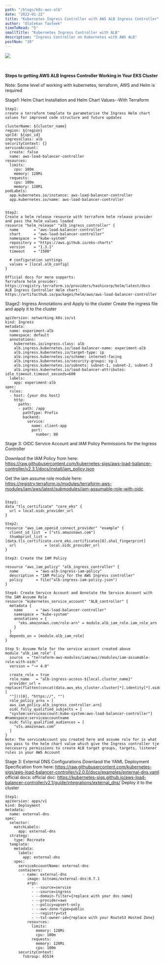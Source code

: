 ```yaml
---
path: "/blogs/k8s-aws-alb"
date: "2022-01-22"
title: "Kubernetes Ingress Controller with AWS ALB Ingress Controller"
author: "Olalekan Taofeek"
timeToRead: "5"
smallTitle: "Kubernetes Ingress Controller with ALB"
description: "Ingress Controller on Kubernetes with AWS ALB"
postNum: "28"
---
```


<img src="./alb-ingress-controller.png"/>
<br/>
<br/>
<br/>


**Steps to getting AWS ALB Ingress Controller Working in Your EKS Cluster**

Note: Some level of working with kubernetes, terraform, AWS and Helm is required

Stage1: Helm Chart Installation and Helm Chart Values--With Terraform

```
Step1: 
create a terraform template to parametarise the Ingress Helm chart values for improved code structure and future updates

clusterName: ${cluster_name}
region: ${region}
vpcId: ${vpc_id}
ingressClass: alb
securityContext: {}
serviceAccount:
  create: false
  name: aws-load-balancer-controller
resources:
  limits:
    cpu: 100m
    memory: 128Mi
  requests:
    cpu: 100m
    memory: 128Mi
podLabels:
  app.kubernetes.io/instance: aws-load-balancer-controller
  app.kubernetes.io/name: aws-load-balancer-controller


Step2: 
Create a helm release resource with terraform helm release provider and pass the helm values loaded
resource "helm_release" "alb_ingress_controller" {
  name       = "aws-load-balancer-controller"
  chart      = "aws-load-balancer-controller"
  namespace  = "kube-system"
  repository = "https://aws.github.io/eks-charts"
  version    = "1.3.1"
  timeout    = "1500"

  # configuration settings
  values = [local.alb_config]
}

Official docs for more supports:
Terraform helm provider: https://registry.terraform.io/providers/hashicorp/helm/latest/docs
ALB Ingress Controller Helm chart: https://artifacthub.io/packages/helm/aws/aws-load-balancer-controller

```

Stage2: Ingress Annotations and Apply to the cluster
Create the ingress file and apply it to the cluster

```
apiVersion: networking.k8s.io/v1
kind: Ingress
metadata:
  name: experiment-alb
  namespace: default
  annotations:
    kubernetes.io/ingress.class: alb
    alb.ingress.kubernetes.io/load-balancer-name: experiment-alb
    alb.ingress.kubernetes.io/target-type: ip
    alb.ingress.kubernetes.io/scheme: internet-facing
    alb.ingress.kubernetes.io/security-groups: sg-1
    alb.ingress.kubernetes.io/subnets: subnet-1, subnet-2, subnet-3
    alb.ingress.kubernetes.io/load-balancer-attributes: idle_timeout.timeout_seconds=600
  labels:
    app: experiment-alb
spec:
  rules:
  - host: {your dns host}
    http:
      paths:
      - path: /app
        pathType: Prefix
        backend:
          service:
            name: client-app
            port:
              number: 80
```

Stage 3: OIDC Service Account and IAM Policy Permissions for the Ingress Controller

Downlaod the IAM Policy from here: https://raw.githubusercontent.com/kubernetes-sigs/aws-load-balancer-controller/v2.3.1/docs/install/iam_policy.json

Get the iam assume role module here: https://registry.terraform.io/modules/terraform-aws-modules/iam/aws/latest/submodules/iam-assumable-role-with-oidc

```

Step1: 
data "tls_certificate" "core_eks" {
  url = local.oidc_provider_url
}

Step2:
resource "aws_iam_openid_connect_provider" "example" {
  client_id_list  = ["sts.amazonaws.com"]
  thumbprint_list = [data.tls_certificate.core_eks.certificates[0].sha1_fingerprint]
  url             = local.oidc_provider_url
}

Step3: Create the IAM Policy

resource "aws_iam_policy" "alb_ingress_controller" {
  name        = "aws-alb-ingress-iam-policy"
  description = "IAM Policy for the AWS Ingress controller"
  policy      = file("alb-ingress-iam-policy.json")
}

Step4: Create Service Account and Annotate the Service Account with the IAM Assume Role
resource "kubernetes_service_account" "ALB_controller" {
  metadata {
    name      = "aws-load-balancer-controller"
    namespace = "kube-system"
    annotations = {
      "eks.amazonaws.com/role-arn" = module.alb_iam_role.iam_role_arn
    }
  }
  depends_on = [module.alb_iam_role]
}

Step 5: Assume Role for the service account created above
module "alb_iam_role" {
  source  = "terraform-aws-modules/iam/aws//modules/iam-assumable-role-with-oidc"
  version = "~> 4.0"

  create_role = true
  role_name   = "alb-ingress-access-${local.cluster_name}"
  provider_url = replace(flatten(concat(data.aws_eks_cluster.cluster[*].identity[*].oidc.0.issuer, [
  ""]))[0], "https://", "")
  role_policy_arns = [
  aws_iam_policy.alb_ingress_controller.arn]
  oidc_fully_qualified_subjects = [
  "system:serviceaccount:kube-system:aws-load-balancer-controller"] #namespace:serviceaccountname
  oidc_fully_qualified_audiences = [
    "sts.amazonaws.com"
  ]
}
Note: The serviceAccount you created here and assume role for is what you pass to the helm chart value which give the Ingress controller tje neccesarry permissions to create ALB target groups, targets, listener rules in your AWS Account
```



Stage 3: External DNS Configurations
Downlaod the YAML Deployment Specification from here: https://raw.githubusercontent.com/kubernetes-sigs/aws-load-balancer-controller/v2.0.0/docs/examples/external-dns.yaml
official docs: official doc: https://kubernetes-sigs.github.io/aws-load-balancer-controller/v2.1/guide/integrations/external_dns/
Deploy it to the cluster
```
Step1: 
apiVersion: apps/v1
kind: Deployment
metadata:
  name: external-dns
spec:
  selector:
    matchLabels:
      app: external-dns
  strategy:
    type: Recreate
  template:
    metadata:
      labels:
        app: external-dns
    spec:
      serviceAccountName: external-dns
      containers:
        - name: external-dns
          image: bitnami/external-dns:0.7.1
          args:
            - --source=service
            - --source=ingress
            - --domain-filter={replace with your dns name}
            - --provider=aws
            - --policy=upsert-only
            - --aws-zone-type=public
            - --registry=txt
            - --txt-owner-id={replace with your Route53 Hosted Zone}
          resources:
            limits:
              memory: 128Mi
              cpu: 100m
            requests:
              memory: 128Mi
              cpu: 100m
      securityContext:
        fsGroup: 65534
```
